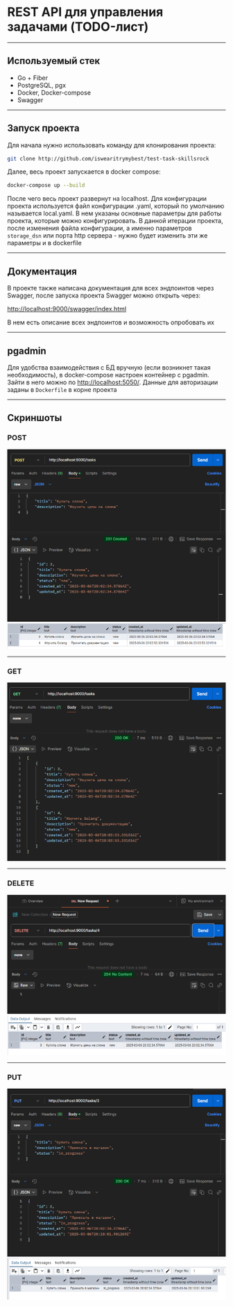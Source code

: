 # REST API для управления задачами (TODO-лист)
---

## Используемый стек
- Go + Fiber
- PostgreSQL, pgx
- Docker, Docker-compose
- Swagger

---

## Запуск проекта

Для начала нужно использовать команду для клонирования проекта:

```sh
git clone http://github.com/iswearitrymybest/test-task-skillsrock
```
Далее, весь проект запускается в docker compose:
```sh
docker-compose up --build
```
После чего весь проект развернут на localhost. Для конфигурации проекта используется файл конфигурации .yaml, который по умолчанию называется local.yaml. В нем указаны основные параметры для работы проекта, которые можно конфигурировать. В данной итерации проекта, после изменения файла конфигурации, а именно параметров `storage_dsn` или порта http сервера - нужно будет изменить эти же параметры и в dockerfile

---
## Документация 

В проекте также написана документация для всех эндпоинтов через Swagger, после запуска проекта Swagger можно открыть через:

[http://localhost:9000/swagger/index.html](http://localhost:9000/swagger/index.html)

В нем есть описание всех эндпоинтов и возможность опробовать их

---
## pgadmin
Для удобства взаимодействия с БД вручную (если возникнет такая необходимость), в docker-compose настроен контейнер с pgadmin.
Зайти в него можно по [http://localhost:5050/](http://localhost:5050/). Данные для авторизации заданы в `Dockerfile` в корне проекта

---
## Скриншоты

### POST

![Screenshot1](assets/1.png)
![Screenshot2](assets/2.png)

---

### GET
![Screenshot3](assets/3.png)

---

### DELETE
![Screenshot4](assets/4.png)
![Screenshot5](assets/5.png)

---

### PUT

![Screenshot6](assets/6.png)
![Screenshot7](assets/7.png)
